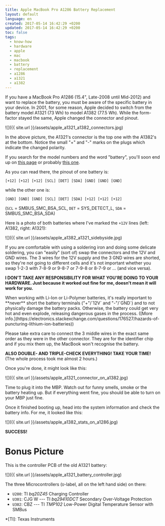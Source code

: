 ```yaml
---
title: Apple MacBook Pro A1286 Battery Replacement
layout: default
language: en
created: 2017-05-14 16:42:29 +0200
updated: 2017-05-14 16:42:29 +0200
toc: false
tags:
  - know-how
  - hardware
  - apple
  - mac
  - macbook
  - battery
  - replacement
  - a1286
  - a1321
  - a1382
---
```

If you have a MacBook Pro A1286 (15.4", Late-2008 until Mid-2012) and want to replace the battery,
you must be aware of the specific battery in your device. In 2001, for some reason, Apple decided
to switch from the battery model A1321 (73 Wh) to model A1382 (77.5 Wh). While the form-factor
stayed the same, Apple changed the connector and pinout.

![]({{ site.url }}/assets/apple_a1321_a1382_connectors.jpg)

In the above picture, the A1321's connector is the top one with the A1382's at the bottom. Notice
the small "+" and "-" marks on the plugs which indicate the changed polarity.

If you search for the model numbers and the word "battery", you'll soon end up on
[this page](https://www.ifixit.com/Answers/View/74372/Switch+battery+connector+on+the+battery+itself+%28A1321%29)
or probably [this one](https://www.ghostlyhaks.com/forum/macbook/715-fun-facts-for-non-efi-related-apple-repairs).

As you can read there, the pinout of one battery is:

    [+12] [+12] [+12] [SCL] [DET] [SDA] [GND] [GND] [GND]

while the other one is:

    [GND] [GND] [GND] [SCL] [DET] [SDA] [+12] [+12] [+12]

(`SCL` = SMBUS_SMC_BSA_SCL, `DET` = SYS_DETECT_L, `SDA` = SMBUS_SMC_BSA_SDA)

Here is a photo of both batteries where I've marked the `+12V` lines (left: A1382, right: A1321):

![]({{ site.url }}/assets/apple_a1382_a1321_sidebyside.jpg)

If you are comfortable with using a soldering iron and doing some delicate soldering, you can
"easily" (sort of) swap the connectors and the 12V and GND wires. The 3 wires for the 12V supply
and the 3 GND wires are shorted, so they're not going to different cells and it's not important
whether you swap 1-2-3 with 7-8-9 or 9-8-7 or 7-9-8 or 8-7-9 or … (and vice versa).

**I DON'T TAKE ANY RESPONSIBILITY FOR WHAT YOU'RE DOING TO YOUR HARDWARE. Just because it worked out
fine for me, doesn't mean it will work for you.**

<p><div class="notewarning" markdown="1">
When working with Li-Ion or Li-Polymer batteries, it's really important to **never** short the
battery terminals ("+"/`12V` and "-"/`GND`) and to not physically damage the battery packs.
Otherwise, the battery could get very hot and even explode, releasing dangerous gases in the
process.
([More info.](https://electronics.stackexchange.com/questions/176527/hazards-of-puncturing-lithium-ion-batteries))
</div></p>

<p><div class="noteimportant" markdown="1">
Please take extra care to connect the 3 middle wires in the exact same order as they were in the
other connector. They are for the identifier chip and if you mix them up, the MacBook won't
recognise the battery.

**ALSO DOUBLE- AND TRIPLE-CHECK EVERYTHING! TAKE YOUR TIME!** (The whole process took me almost 2
hours.)
</div></p>

Once you're done, it might look like this:

![]({{ site.url }}/assets/apple_a1321_connector_on_a1382.jpg)

Time to plug it into the MBP. Watch out for funny smells, smoke or the battery heating up. But if
everything went fine, you should be able to turn on your MBP just fine.

Once it finished booting up, head into the system information and check the battery info. For me,
it looked like this:

![]({{ site.url }}/assets/apple_a1382_stats_on_a1286.jpg)

**SUCCESS!**


Bonus Picture
=============

This is the controller PCB of the old A1321 battery:

![]({{ site.url }}/assets/apple_a1321_battery_controller.jpg)

The three Microcontrollers (`U`-label, all on the left hand side) on there:

* `U200`: TI *bq20Z45* Charging Controller
* `U301`: CJG W --- TI *bq29410DCT* Secondary Over-Voltage Protection
* `U302`: CBZ --- TI *TMP102* Low-Power Digital Temperature Sensor with SMBus


*[TI]: Texas Instruments
